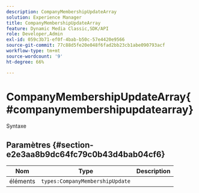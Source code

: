 ```yaml
---
description: CompanyMembershipUpdateArray
solution: Experience Manager
title: CompanyMembershipUpdateArray
feature: Dynamic Media Classic,SDK/API
role: Developer,Admin
exl-id: 059c3b71-ef0f-4bab-b50c-57e4420e9566
source-git-commit: 77c88d5fe20e048f6fad2bb23cb1abe090793acf
workflow-type: tm+mt
source-wordcount: '9'
ht-degree: 66%

---
```


# CompanyMembershipUpdateArray{#companymembershipupdatearray}

Syntaxe

## Paramètres {#section-e2e3aa8b9dc64fc79c0b43d4bab04cf6}

| Nom | Type | Description |
|---|---|---|
| éléments | `types:CompanyMembershipUpdate` |  |
